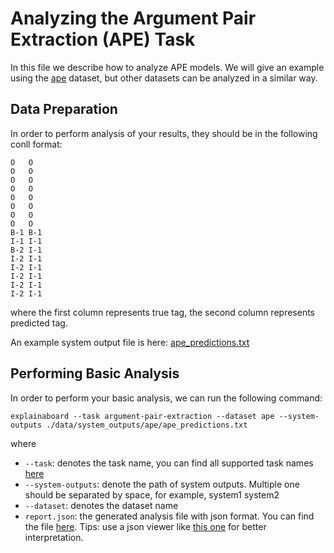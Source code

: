 # Analyzing the Argument Pair Extraction (APE) Task

In this file we describe how to analyze APE models.
We will give an example using the  [ape](https://github.com/ExpressAI/DataLab/blob/main/datasets/ape/ape.py) dataset, but other datasets
can be analyzed in a similar way.

## Data Preparation

In order to perform analysis of your results, they should be in the following conll format:

```
O	O
O	O
O	O
O	O
O	O
O	O
O	O
O	O
B-1	B-1
I-1	I-1
B-2	I-1
I-2	I-1
I-2	I-1
I-2	I-1
I-2	I-1
I-2	I-1
```
where the first column represents true tag, the second column represents predicted tag.



An example system output file is here: [ape_predictions.txt](../../data/system_outputs/ape/ape_predictions.txt)

  

## Performing Basic Analysis

In order to perform your basic analysis, we can run the following command:

```shell
explainaboard --task argument-pair-extraction --dataset ape --system-outputs ./data/system_outputs/ape/ape_predictions.txt
```
where
* `--task`: denotes the task name, you can find all supported task names [here](https://github.com/neulab/ExplainaBoard/blob/main/docs/supported_tasks.md)
* `--system-outputs`: denote the path of system outputs. Multiple one should be 
  separated by space, for example, system1 system2
* `--dataset`: denotes the dataset name
* `report.json`: the generated analysis file with json format. You can find the file [here](https://github.com/ExpressAI/ExplainaBoard/blob/main/data/reports/report.json). Tips: use a json viewer
                  like [this one](http://jsonviewer.stack.hu/) for better interpretation.


